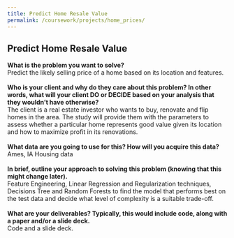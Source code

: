 ```yaml
---
title: Predict Home Resale Value
permalink: /coursework/projects/home_prices/
---
```

## Predict Home Resale Value

__What is the problem you want to solve?__  
Predict the likely selling price of a home based on its location and features.  
<br>
__Who is your client and why do they care about this problem? In other words, what will your client DO or DECIDE based on your analysis that they wouldn’t have otherwise?__  
The client is a real estate investor who wants to buy, renovate and flip homes in the area.  The study will provide them with the parameters to assess whether a particular home represents good value given its location and how to maximize profit in its renovations.  
<br>
__What data are you going to use for this? How will you acquire this data?__  
Ames, IA Housing data  
<br>
__In brief, outline your approach to solving this problem (knowing that this might change later).__  
Feature Engineering, Linear Regression and Regularization techniques, Decisions Tree and Random Forests to find the model that performs best on the test data and decide what level of complexity is a suitable trade-off.  
<br>
__What are your deliverables? Typically, this would include code, along with a paper and/or a slide deck.__  
Code and a slide deck.  
